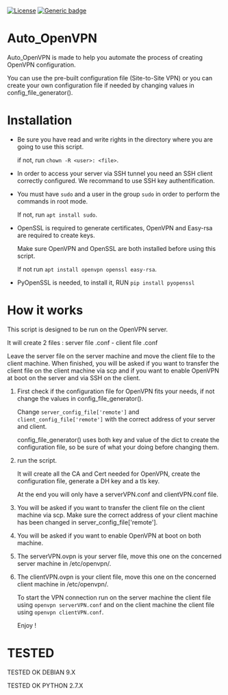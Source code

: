 [![License](https://img.shields.io/badge/License-BSD%203--Clause-blue.svg)](https://opensource.org/licenses/BSD-3-Clause)
[![Generic badge](https://img.shields.io/badge/Python-2.7.X-<COLOR>.svg)](https://shields.io/)

# Auto_OpenVPN

Auto_OpenVPN is made to help you automate the process of creating OpenVPN configuration.

You can use the pre-built configuration file (Site-to-Site VPN) or you can create your own configuration file if needed by changing values in config_file_generator().

# Installation

- Be sure you have read and write rights in the directory where you are going to use this script.

  if not, run ```chown -R <user>: <file>```.

- In order to access your server via SSH tunnel you need an SSH client correctly configured. We recommand to use SSH key authentification.

- You must have ```sudo``` and a user in the group ```sudo``` in order to perform the commands in root mode.

  If not, run ```apt install sudo```.

- OpenSSL is required to generate certificates, OpenVPN and Easy-rsa are required to create keys.

  Make sure OpenVPN and OpenSSL are both installed before using this script.

  If not run ```apt install openvpn openssl easy-rsa```.

- PyOpenSSL is needed, to install it, RUN ```pip install pyopenssl```

# How it works

This script is designed to be run on the OpenVPN server. 

It will create 2 files : server file .conf - client file .conf

Leave the server file on the server machine and move the client file to the client machine. When finished, you will be asked if you want to transfer the client file on the client machine via scp and if you want to enable OpenVPN at boot on the server and via SSH on the client.



1.  First check if the configuration file for OpenVPN fits your needs, if not change the values in config_file_generator().

    Change `server_config_file['remote']` and `client_config_file['remote']` with the correct address of your server and client.
    
    config_file_generator() uses both key and value of the dict to create the configuration file, so be sure of what your doing before      changing them.

2.  run the script.

    It will create all the CA and Cert needed for OpenVPN, create the configuration file, generate a DH key and a tls key.

    At the end you will only have a serverVPN.conf and clientVPN.conf file.
    
3.  You will be asked if you want to transfer the client file on the client machine via scp.
    Make sure the correct address of your client machine has been changed in server_config_file['remote'].

4.  You will be asked if you want to enable OpenVPN at boot on both machine.

5.  The serverVPN.ovpn is your server file, move this one on the concerned server machine in /etc/openvpn/.

6.  The clientVPN.ovpn is your client file, move this one on the concerned client machine in /etc/openvpn/.

    To start the VPN connection run on the server machine the client file using ```openvpn serverVPN.conf``` and on the client machine the client file using ```openvpn clientVPN.conf```.
    

    Enjoy !

# TESTED

TESTED OK DEBIAN 9.X

TESTED OK PYTHON 2.7.X

